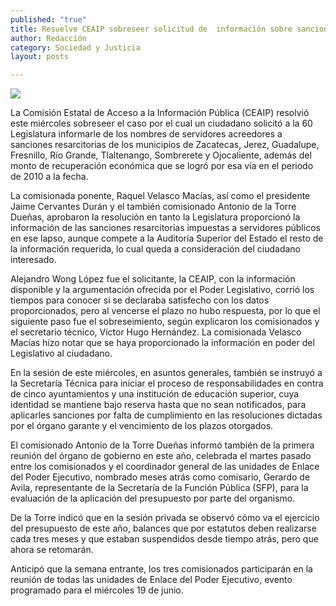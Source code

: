 ```yaml
---
published: "true"
title: Resuelve CEAIP sobreseer solicitud de  información sobre sanciones resarcitorias
author: Redacción
category: Sociedad y Justicia
layout: posts

---
```


![](http://i.imgur.com/Hjmv1bpm.jpg)

La Comisión Estatal de Acceso a la Información Pública (CEAIP) resolvió este miércoles sobreseer el caso por el cual un ciudadano solicitó a la 60 Legislatura informarle de los nombres de servidores acreedores a sanciones resarcitorias de los municipios de Zacatecas, Jerez, Guadalupe, Fresnillo, Río Grande, Tlaltenango, Sombrerete y Ojocaliente, además del monto de recuperación económica que se logró por esa vía en el periodo de 2010 a la fecha.

La comisionada ponente, Raquel Velasco Macías, así como el presidente Jaime Cervantes Durán y el también comisionado Antonio de la Torre Dueñas, aprobaron la resolución en tanto la Legislatura proporcionó la información de las sanciones resarcitorias impuestas a servidores públicos en ese lapso, aunque compete a la Auditoría Superior del Estado el resto de la información requerida, lo cual queda a consideración del ciudadano interesado.

Alejandro Wong López fue el solicitante, la CEAIP, con la información disponible y la argumentación ofrecida por el Poder Legislativo, corrió los tiempos para conocer si se declaraba satisfecho con los datos proporcionados, pero al vencerse el plazo no hubo respuesta, por lo que el siguiente paso fue el sobreseimiento, según explicaron los comisionados y el secretario técnico, Víctor Hugo Hernández. La comisionada Velasco Macías hizo notar que se haya proporcionado la información en poder del Legislativo al ciudadano.

En la sesión de este miércoles, en asuntos generales, también se instruyó a la Secretaría Técnica para iniciar el proceso de responsabilidades en contra de cinco ayuntamientos y una institución de educación superior, cuya identidad se mantiene bajo reserva hasta que no sean notificados, para aplicarles sanciones por falta de cumplimiento en las resoluciones dictadas por el órgano garante y el vencimiento de los plazos otorgados.

El comisionado Antonio de la Torre Dueñas informó también de la primera reunión del órgano de gobierno en este año, celebrada el martes pasado entre los comisionados y el coordinador general de las unidades de Enlace del Poder Ejecutivo, nombrado meses atrás como comisario, Gerardo de Avila, representante de la Secretaría de la Función Pública (SFP), para la evaluación de la aplicación del presupuesto por parte del organismo.

De la Torre indicó que en la sesión  privada se observó cómo va el ejercicio del presupuesto de este año, balances que por estatutos deben realizarse cada tres meses y que estaban suspendidos desde tiempo atrás, pero que ahora se retomarán.

Anticipó que la semana entrante, los tres comisionados participarán en la reunión de todas las unidades de Enlace del Poder Ejecutivo, evento programado para el miércoles 19 de junio.
